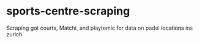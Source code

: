# sports-centre-scraping

Scraping got courts, Matchi, and playtomic for data on padel locations ins zurich 